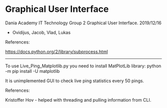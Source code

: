 # Graphical User Interface
Dania Academy IT Technology Group 2 Graphical User Interface. 2019/12/16


* Ovidijus, Jacob, Vlad, Lukas 


References:

https://docs.python.org/2/library/subprocess.html


************************

To use Live_Ping_Matplotlib.py you need to install MatPlotLib library: python -m pip install -U matplotlib

It is unimplemented GUI to check live ping statistics every 50 pings.

References:

Kristoffer Hov - helped with threading and pulling information from CLI.
